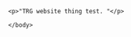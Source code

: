 <!DOCTYPE html>
<html>
    <head>
        <meta charset="utf-8">
        <title>New Webpage</title>
    </head>
    <body>

    <p>"TRG website thing test. "</p>
    
    </body>
</html>
